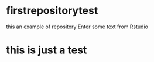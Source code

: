# firstrepositorytest
this an example of repository
Enter some text from Rstudio 
# this is just a test
